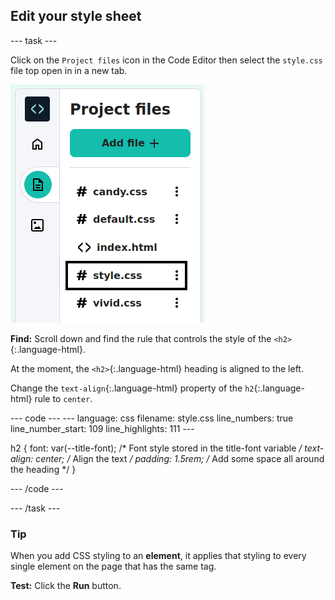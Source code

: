 <h2 class="c-project-heading--task">Edit your style sheet</h2>

--- task ---

Click on the `Project files` icon in the Code Editor then select the `style.css` file top open in in a new tab.

![The Code Editor with the style.css file highlighted](images/select-style.png)

**Find:** Scroll down and find the rule that controls the style of the `<h2>`{:.language-html}. 

At the moment, the `<h2>`{:.language-html} heading is aligned to the left.

Change the `text-align`{:.language-html} property of the `h2`{:.language-html} rule to `center`.

<div class="c-project-code">
--- code ---
---
language: css
filename: style.css
line_numbers: true
line_number_start: 109
line_highlights: 111
---  

h2 {
  font: var(--title-font); /* Font style stored in the title-font variable */
  text-align: center; /* Align the text */
  padding: 1.5rem; /* Add some space all around the heading */
}

--- /code ---
</div>

--- /task ---

<div class="c-project-callout c-project-callout--tip">

### Tip

When you add CSS styling to an **element**, it applies that styling to every single element on the page that has the same tag. 

</div>

**Test:** Click the **Run** button. 